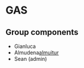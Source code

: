 # GAS

## Group components

- Gianluca
- Almudena[almuitur](https://github.com/almuitur)
- Sean (admin)